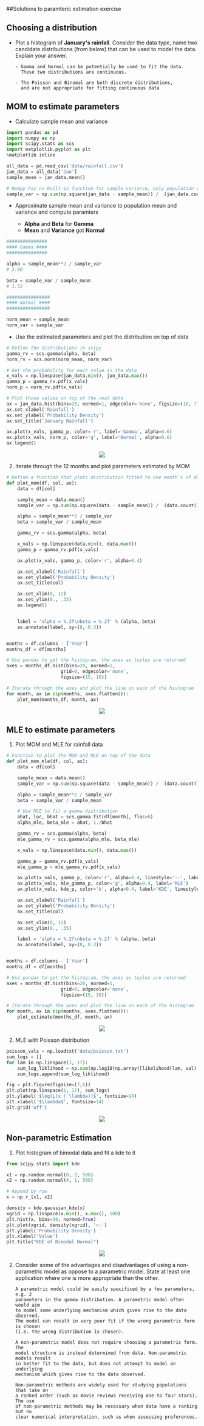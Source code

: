 ##Solutions to paramteric estimation exercise

## Choosing a distribution

- Plot a histogram of **January's rainfall**. Consider the data type, name two
   candidate distributions (from below) that can be used to model the data.
   Explain your answer.

   ```
   - Gamma and Normal can be potentially be used to fit the data.
     These two distributions are continuous.

   - The Poisson and Binomal are both discrete distributions,
     and are not appropriate for fitting continuous data
   ```

## MOM to estimate parameters

   - Calculate sample mean and variance

   ```python
   import pandas as pd
   import numpy as np
   import scipy.stats as scs
   import matplotlib.pyplot as plt
   %matplotlib inline
   
   all_data = pd.read_csv('data/rainfall.csv')
   jan_data = all_data['Jan']
   sample_mean = jan_data.mean()

   # Numpy has no built-in function for sample variance, only population var
   sample_var = np.sum(np.square(jan_data - sample_mean)) /  (jan_data.count() - 1)
   ```

   - Approximate sample mean and variance to population mean and variance
     and compute paramters

     - **Alpha** and **Beta** for **Gamma**
     - **Mean** and **Variance** got **Normal**

   ```python
   ###############
   #### Gamma ####
   ###############

   alpha = sample_mean**2 / sample_var
   # 2.99

   beta = sample_var / sample_mean
   # 1.52

   ################
   #### Normal ####
   ################

   norm_mean = sample_mean
   norm_var = sample_var   
   ```

   - Use the estimated parameters and plot the distribution on top of data

   ```python
   # Define the distributions in scipy
   gamma_rv = scs.gamma(alpha, beta)
   norm_rv = scs.norm(norm_mean, norm_var)

   # Get the probability for each value in the data
   x_vals = np.linspace(jan_data.min(), jan_data.max())
   gamma_p = gamma_rv.pdf(x_vals)
   norm_p = norm_rv.pdf(x_vals)

   # Plot those values on top of the real data
   ax = jan_data.hist(bins=20, normed=1, edgecolor='none', figsize=(10, 7))
   ax.set_xlabel('Rainfall')
   ax.set_ylabel('Probability Density')
   ax.set_title('January Rainfall')

   ax.plot(x_vals, gamma_p, color='r', label='Gamma', alpha=0.6)
   ax.plot(x_vals, norm_p, color='g', label='Normal', alpha=0.6)
   ax.legend()
   ```

   <div align="center">
    <img src="images/mom.png">
   </div>

2. Iterate through the 12 months and plot parameters estimated by MOM

  ```python
  # Define a function that plots distribution fitted to one month's of data
  def plot_mom(df, col, ax):
      data = df[col]

      sample_mean = data.mean()
      sample_var = np.sum(np.square(data - sample_mean)) /  (data.count() - 1)

      alpha = sample_mean**2 / sample_var
      beta = sample_var / sample_mean

      gamma_rv = scs.gamma(alpha, beta)

      x_vals = np.linspace(data.min(), data.max())
      gamma_p = gamma_rv.pdf(x_vals)

      ax.plot(x_vals, gamma_p, color='r', alpha=0.4)

      ax.set_xlabel('Rainfall')
      ax.set_ylabel('Probability Density')
      ax.set_title(col)

      ax.set_xlim(0, 12)
      ax.set_ylim(0., .35)
      ax.legend()


      label = 'alpha = %.2f\nbeta = %.2f' % (alpha, beta)
      ax.annotate(label, xy=(8, 0.3))


  months = df.columns - ['Year']
  months_df = df[months]

  # Use pandas to get the histogram, the axes as tuples are returned
  axes = months_df.hist(bins=20, normed=1,
                      grid=0, edgecolor='none',
                      figsize=(15, 10))

  # Iterate through the axes and plot the line on each of the histogram
  for month, ax in zip(months, axes.flatten()):
      plot_mom(months_df, month, ax)
  ```
  <div align="center">
    <img src="images/mom_plots.png">
  </div>

## MLE to estimate parameters

1. Plot MOM and MLE for rainfall data

  ```python
  # Function to plot the MOM and MLE on top of the data
  def plot_mom_mle(df, col, ax):
      data = df[col]

      sample_mean = data.mean()
      sample_var = np.sum(np.square(data - sample_mean)) /  (data.count() - 1)

      alpha = sample_mean**2 / sample_var
      beta = sample_var / sample_mean

      # Use MLE to fit a gamma distribution
      ahat, loc, bhat = scs.gamma.fit(df[month], floc=0)
      alpha_mle, beta_mle = ahat, 1./bhat

      gamma_rv = scs.gamma(alpha, beta)
      mle_gamma_rv = scs.gamma(alpha_mle, beta_mle)

      x_vals = np.linspace(data.min(), data.max())

      gamma_p = gamma_rv.pdf(x_vals)
      mle_gamma_p = mle_gamma_rv.pdf(x_vals)

      ax.plot(x_vals, gamma_p, color='r', alpha=0.4, linestyle='--', label='MOM')
      ax.plot(x_vals, mle_gamma_p, color='g', alpha=0.4, label='MLE')
      ax.plot(x_vals, kde_p, color='b', alpha=0.4, label='KDE', linestyle='--' )

      ax.set_xlabel('Rainfall')
      ax.set_ylabel('Probability Density')
      ax.set_title(col)

      ax.set_xlim(0, 12)
      ax.set_ylim(0., .35)

      label = 'alpha = %.2f\nbeta = %.2f' % (alpha, beta)
      ax.annotate(label, xy=(8, 0.3))


  months = df.columns - ['Year']
  months_df = df[months]

  # Use pandas to get the histogram, the axes as tuples are returned
  axes = months_df.hist(bins=20, normed=1,
                      grid=0, edgecolor='none',
                      figsize=(15, 10))

  # Iterate through the axes and plot the line on each of the histogram
  for month, ax in zip(months, axes.flatten()):
      plot_estimate(months_df, month, ax)
  ```
  <div align="center">
    <img src="images/mom_mle.png">
  </div>

2. MLE with Poisson distribution

  ```python
  poisson_vals = np.loadtxt('data/poisson.txt')
  sum_logs = []
  for lam in np.linspace(1, 17):
      sum_log_liklihood = np.sum(np.log10(np.array([likelihood(lam, val) for val in poisson_vals])))
      sum_logs.append(sum_log_liklihood)

  fig = plt.figure(figsize=(7,6))
  plt.plot(np.linspace(1, 17), sum_logs)
  plt.ylabel('$log(L(x | \lambda))$', fontsize=14)
  plt.xlabel('$\lambda$', fontsize=14)
  plt.grid('off')
  ```

  <div align="center">
    <img src="images/poisson_mle.png">
  </div>

## Non-parametric Estimation

1. Plot histogram of bimodal data and fit a kde to it

  ```python
  from scipy.stats import kde

  x1 = np.random.normal(0, 2, 500)
  x2 = np.random.normal(4, 1, 500)

  # Append by row
  x = np.r_[x1, x2]

  density = kde.gaussian_kde(x)
  xgrid = np.linspace(x.min(), x.max(), 100)
  plt.hist(x, bins=50, normed=True)
  plt.plot(xgrid, density(xgrid), 'r-')
  plt.ylabel('Probability Density')
  plt.xlabel('Value')
  plt.title("KDE of Bimodal Normal")
  ```

  <div align="center">
    <img src="images/kde.png">
  </div>


2. Consider some of the advantages and disadvantages of using a non-parametric
   model as oppose to a parametric model. State at least one application where
   one is more appropriate than the other.

   ```
   A parametric model could be easily specificed by a few parameters, e.g. 2
   parameters in the gamma distribution. A parametric model often would aim
   to model some underlying mechanism which gives rise to the data observed.
   The model can result in very poor fit if the wrong parametric form is chosen
   (i.e. the wrong distribution is chosen).

   A non-parametric model does not require choosing a parametric form. The
   model structure is instead determined from data. Non-parametric models result
   in better fit to the data, but does not attempt to model an underlying
   mechanism which gives rise to the data observed.

   Non-parametric methods are widely used for studying populations that take on
   a ranked order (such as movie reviews receiving one to four stars). The use
   of non-parametric methods may be necessary when data have a ranking but no
   clear numerical interpretation, such as when assessing preferences.
   ```

